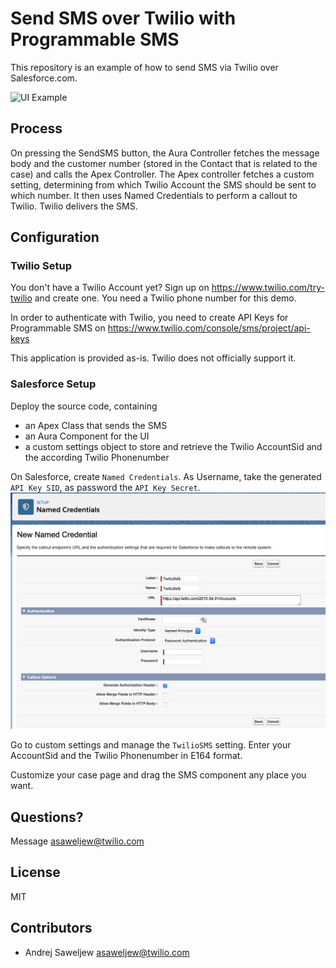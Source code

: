 # Send SMS over Twilio with Programmable SMS

This repository is an example of how to send SMS via Twilio over Salesforce.com. 

![UI Example](/media/SMSSFDC.gif?raw=true "UI Eample")

## Process
On pressing the SendSMS button, the Aura Controller fetches the message body and the customer number (stored in the Contact that is related to the case) and calls the Apex Controller. The Apex controller fetches a custom setting, determining from which Twilio Account the SMS should be sent to which number. It then uses Named Credentials to perform a callout to Twilio. Twilio delivers the SMS.

## Configuration

### Twilio Setup
You don't have a Twilio Account yet? Sign up on https://www.twilio.com/try-twilio and create one. You need a Twilio phone number for this demo.

In order to authenticate with Twilio, you need to create API Keys for Programmable SMS on  https://www.twilio.com/console/sms/project/api-keys

This application is provided as-is. Twilio does not officially support it.

### Salesforce Setup
Deploy the source code, containing
- an Apex Class that sends the SMS
- an Aura Component for the UI
- a custom settings object to store and retrieve the Twilio AccountSid and the according Twilio Phonenumber

On Salesforce, create `Named Credentials`. As Username, take the generated `API Key SID`, as password the `API Key Secret`.
![Named credentials](/media/namedcredentials.png?raw=true "Named credentials")

Go to custom settings and manage the `TwilioSMS` setting. Enter your AccountSid and the Twilio Phonenumber in E164 format.

Customize your case page and drag the SMS component any place you want.


## Questions?

Message [asaweljew@twilio.com](mailto:asaweljew@twilio.com) 

## License

MIT
	
## Contributors
	
- Andrej Saweljew <asaweljew@twilio.com>